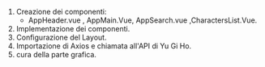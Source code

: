 1) Creazione dei componenti:
    - AppHeader.vue , AppMain.Vue, AppSearch.vue ,CharactersList.Vue. 
2) Implementazione dei componenti.
3) Configurazione del Layout. 
4) Importazione di Axios e chiamata all'API di Yu Gi Ho. 
5) cura della parte grafica. 